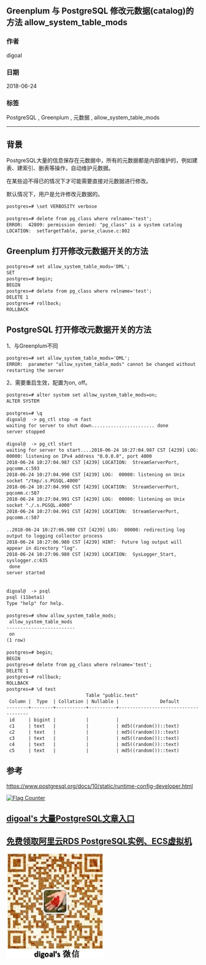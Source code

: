 ## Greenplum 与 PostgreSQL 修改元数据(catalog)的方法 allow_system_table_mods  
                                                             
### 作者                                                             
digoal                                                             
                                                             
### 日期                                                             
2018-06-24                                                           
                                                             
### 标签                                                             
PostgreSQL , Greenplum , 元数据 , allow_system_table_mods   
                                                             
----                                                             
                                                             
## 背景    
PostgreSQL大量的信息保存在元数据中，所有的元数据都是内部维护的，例如建表、建索引、删表等操作，自动维护元数据。  
  
在某些迫不得已的情况下才可能需要直接对元数据进行修改。  
  
默认情况下，用户是允许修改元数据的。  
  
```  
postgres=# \set VERBOSITY verbose  
  
postgres=# delete from pg_class where relname='test';  
ERROR:  42809: permission denied: "pg_class" is a system catalog  
LOCATION:  setTargetTable, parse_clause.c:802  
```  
  
## Greenplum 打开修改元数据开关的方法  
  
```  
postgres=# set allow_system_table_mods='DML';  
SET  
postgres=# begin;  
BEGIN  
postgres=# delete from pg_class where relname='test';  
DELETE 1  
postgres=# rollback;  
ROLLBACK  
```  
  
## PostgreSQL 打开修改元数据开关的方法  
1、与Greenplum不同  
  
```  
postgres=# set allow_system_table_mods='DML';  
ERROR:  parameter "allow_system_table_mods" cannot be changed without restarting the server  
```  
  
2、需要重启生效，配置为on, off。  
  
```  
postgres=# alter system set allow_system_table_mods=on;  
ALTER SYSTEM  
  
postgres=# \q  
digoal@  -> pg_ctl stop -m fast  
waiting for server to shut down....................... done  
server stopped  
  
digoal@  -> pg_ctl start  
waiting for server to start....2018-06-24 10:27:04.987 CST [4239] LOG:  00000: listening on IPv4 address "0.0.0.0", port 4000  
2018-06-24 10:27:04.987 CST [4239] LOCATION:  StreamServerPort, pqcomm.c:593  
2018-06-24 10:27:04.990 CST [4239] LOG:  00000: listening on Unix socket "/tmp/.s.PGSQL.4000"  
2018-06-24 10:27:04.990 CST [4239] LOCATION:  StreamServerPort, pqcomm.c:587  
2018-06-24 10:27:04.991 CST [4239] LOG:  00000: listening on Unix socket "./.s.PGSQL.4000"  
2018-06-24 10:27:04.991 CST [4239] LOCATION:  StreamServerPort, pqcomm.c:587  
  
..2018-06-24 10:27:06.980 CST [4239] LOG:  00000: redirecting log output to logging collector process  
2018-06-24 10:27:06.980 CST [4239] HINT:  Future log output will appear in directory "log".  
2018-06-24 10:27:06.980 CST [4239] LOCATION:  SysLogger_Start, syslogger.c:635  
 done  
server started  
  
  
digoal@  -> psql  
psql (11beta1)  
Type "help" for help.  
  
postgres=# show allow_system_table_mods;  
 allow_system_table_mods   
-------------------------  
 on  
(1 row)  
  
postgres=# begin;  
BEGIN  
postgres=# delete from pg_class where relname='test';  
DELETE 1  
postgres=# rollback;  
ROLLBACK  
postgres=# \d test  
                             Table "public.test"  
 Column |  Type  | Collation | Nullable |               Default                 
--------+--------+-----------+----------+-------------------------------------  
 id     | bigint |           |          |   
 c1     | text   |           |          | md5((random())::text)  
 c2     | text   |           |          | md5((random())::text)  
 c3     | text   |           |          | md5((random())::text)  
 c4     | text   |           |          | md5((random())::text)  
 c5     | text   |           |          | md5((random())::text)  
```  
  
## 参考  
https://www.postgresql.org/docs/10/static/runtime-config-developer.html  
  
  
<a rel="nofollow" href="http://info.flagcounter.com/h9V1"  ><img src="http://s03.flagcounter.com/count/h9V1/bg_FFFFFF/txt_000000/border_CCCCCC/columns_2/maxflags_12/viewers_0/labels_0/pageviews_0/flags_0/"  alt="Flag Counter"  border="0"  ></a>  
  
  
  
  
  
  
## [digoal's 大量PostgreSQL文章入口](https://github.com/digoal/blog/blob/master/README.md "22709685feb7cab07d30f30387f0a9ae")
  
  
## [免费领取阿里云RDS PostgreSQL实例、ECS虚拟机](https://free.aliyun.com/ "57258f76c37864c6e6d23383d05714ea")
  
  
![digoal's weixin](../pic/digoal_weixin.jpg "f7ad92eeba24523fd47a6e1a0e691b59")
  
